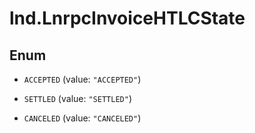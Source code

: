 # lnd.LnrpcInvoiceHTLCState

## Enum


* `ACCEPTED` (value: `"ACCEPTED"`)

* `SETTLED` (value: `"SETTLED"`)

* `CANCELED` (value: `"CANCELED"`)


